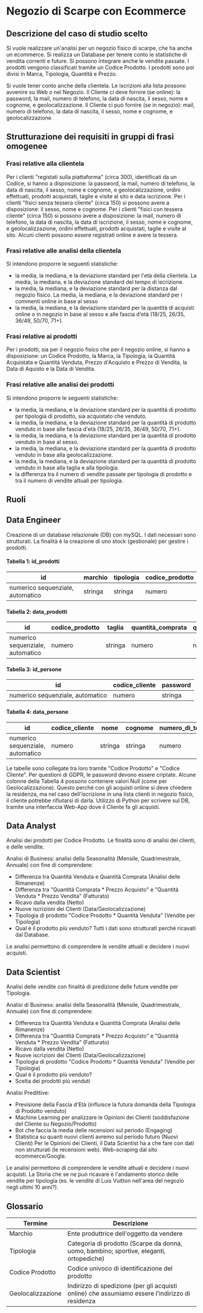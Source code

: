 # Negozio di Scarpe con Ecommerce

## Descrizione del caso di studio scelto

Si vuole realizzare un'analisi per un negozio fisico di scarpe, che ha anche un ecommerce.
Si realizza un Database per tenere conto le statistiche di vendita correnti e future. Si possono integrare anche le vendite passate. 
I prodotti vengono classificati tramite un Codice Prodotto. I prodotti sono poi divisi in Marca, Tipologia, Quantità e Prezzo.

Si vuole tener conto anche della clientela. Le iscrizioni alla lista possono avvenire su Web o nel Negozio.
Il Cliente ci deve fornire (se online): la password, la mail, numero di telefono, la data di nascita, il sesso, nome e cognome, e geolocalizzazione.
Il Cliente ci può fornire (se in negozio): mail, numero di telefono, la data di nascita, il sesso, nome e cognome, e geolocalizzazione


## Strutturazione dei requisiti in gruppi di frasi omogenee

### Frasi relative alla clientela
Per i clienti "registati sulla piattaforma" (circa 300), identificati da un Codice, si hanno a disposizione: la password, la mail, numero di telefono, 
la data di nascita, il sesso, nome e cognome, e geolocalizzazione, ordini effettuati, prodotti acquistati, taglie e visite al sito e data iscrizione.
Per i clienti "fisici senza tessera cliente" (circa 150) si possono avere a disposizione: il sesso, nome e cognome.
Per i clienti "fisici con tessera cliente" (circa 150) si possono avere a disposizione: la mail, numero di telefono, 
la data di nascita, la data di iscrizione, il sesso, nome e cognome, e geolocalizzazione, ordini effettuati, prodotti acquistati, taglie e visite al sito.
Alcuni clienti possono essere registrati online e avere la tessera.

### Frasi relative alle analisi della clientela
Si intendono proporre le seguenti statistiche: 
- la media, la mediana, e la deviazione standard per l'età della clientela. La media, la mediana, e la deviazione standard del tempo di iscrizione.
- la media, la mediana, e la deviazione standard per la distanza dal negozio fisico. La media, la mediana, e la deviazione standard per i commenti online in base al sesso
- la media, la mediana, e la deviazione standard per la quantità di acquisti online o in negozio in base al sesso e alle fascia d'età (18/25, 26/35, 36/49, 50/70, 71+).

### Frasi relative ai prodotti
Per i prodotti, sia per il negozio fisico che per il negozio online, si hanno a disposizione: un Codice Prodotto, la Marca, la Tipologia, 
la Quantità Acquistata e Quantità Venduta, Prezzo d'Acquisto e Prezzo di Vendita, la Data di Aquisto e la Data di Vendita. 

### Frasi relative alle analisi dei prodotti
Si intendono proporre le seguenti statistiche: 
- la media, la mediana, e la deviazione standard per la quantità di prodotto per tipologia di prodotto, sia acquistato che venduto. 
- la media, la mediana, e la deviazione standard per la quantità di prodotto venduto in base alle fascia d'età (18/25, 26/35, 36/49, 50/70, 71+).
- la media, la mediana, e la deviazione standard per la quantità di prodotto venduto in base al sesso. 
- la media, la mediana, e la deviazione standard per la quantità di prodotto venduto in base alla geolocalizzazione. 
- la media, la mediana, e la deviazione standard per la quantità di prodotto venduto in base alla taglia e alla tipologia. 
- la differenza tra il numero di vendite passate per tipologia di prodotto e tra il numero di vendite attuali per tipologia.

## Ruoli

## Data Engineer
Creazione di un database relazionale (DB) con mySQL. I dati necessari sono strutturati. La finalità è la creazione di uno stock (gestionale) per gestire i prodotti.

#### Tabella 1: id_prodotti
| id | marchio | tipologia | codice_prodotto |
| --- | --- | --- | --- |
| numerico sequenziale, automatico | stringa | stringa | numero| 

#### Tabella 2: data_prodotti
| id | codice_prodotto | taglia | quantità_comprata | quantità_venduta | prezzo_acquisto | prezzo_vendita | data |
| --- | --- | --- | --- | --- | --- | --- | --- |
| numerico sequenziale, automatico | numero | stringa | numero | numero | numero | numero | data |

#### Tabella 3: id_persone
| id | codice_cliente | password | 
| --- | --- | --- | 
| numerico sequenziale, automatico | numero | stringa |

#### Tabella 4: data_persone
| id | codice_cliente | nome | cognome | numero_di_telefono | mail | data_di_nascita | sesso | geolocalizzazione | data_iscrizione |
| --- | --- | --- | --- | --- | --- | --- | --- | --- | --- |
| numerico sequenziale, automatico | numero | stringa | stringa | numero | stringa | data | boolean | stringa | data |

Le tabelle sono collegate tra loro tramite "Codice Prodotto" e "Codice Cliente".
Per questioni di GDPR, le password devono essere criptate. Alcune colonne della Tabella 4 possono contenere valori Null (come per Geolocalizzazione). 
Questo perché con gli acquisti online si deve chiedere la residenza, ma nel caso dell'iscrizione in una lista clienti in negozio fisico, il cliente potrebbe rifiutarsi di darla. 
Utilizzo di Python per scrivere sul DB, tramite una interfaccia Web-App dove il Cliente fa gli acquisti. 


## Data Analyst

Analisi dei prodotti per Codice Prodotto. Le finalità sono di analisi dei clienti, e delle vendite.

Analisi di Business: analisi della Seasonalità (Mensile, Quadrimestrale, Annuale) con fine di comprendere:
- Differenza tra Quantità Venduta e Quantità Comprata (Analisi delle Rimanenze)
- Differenza tra "Quantità Comprata * Prezzo Acquisto" e "Quantità Venduta * Prezzo Vendita" (Fatturato)
- Ricavo dalla vendita (Netto)
- Nuove iscrizioni dei Clienti (Data/Geolocalizzazione)
- Tipologia di prodotto "Codice Prodotto * Quantità Venduta" (Vendite per Tipologia)
- Qual è il prodotto più venduto?
Tutti i dati sono strutturati perchè ricavati dal Database.

Le analisi permettono di comprendere le vendite attuali e decidere i nuovi acquisti.


## Data Scientist

Analisi delle vendite con finalità di predizione delle future vendite per Tipologia.

Analisi di Business: analisi della Seasonalità (Mensile, Quadrimestrale, Annuale) con fine di comprendere:
- Differenza tra Quantità Venduta e Quantità Comprata (Analisi delle Rimanenze)
- Differenza tra "Quantità Comprata * Prezzo Acquisto" e "Quantità Venduta * Prezzo Vendita" (Fatturato)
- Ricavo dalla vendita (Netto)
- Nuove iscrizioni dei Clienti (Data/Geolocalizzazione)
- Tipologia di prodotto "Codice Prodotto * Quantità Venduta" (Vendite per Tipologia) 
- Qual è il prodotto più venduto?
- Scelta dei prodotti più venduti

Analisi Predittive:
- Previsione della Fascia d'Età (influisce la futura domanda della Tipologia di Prodotto venduto)
- Machine Learning per analizzare le Opinioni dei Clienti (soddisfazione del Cliente su Negozio/Prodotto)
- Bot che faccia la media delle recensioni sul periodo (Engaging)
- Statistica su quanti nuovi clienti avremo sul periodo futuro (Nuovi Clienti)
Per le Opinioni dei Clienti, il Data Scientist ha a che fare con dati non strutturati (le recensioni web). Web-scraping dal sito ecommerce/Google. 

Le analisi permettono di comprendere le vendite attuali e decidere i nuovi acquisti.
La Storia che se ne può ricavare è l'andamento storico delle vendite per tipologia (es. le vendite di Luis Vuitton nell'area del negozio negli ultimi 10 anni?). 


## Glossario

| Termine | Descrizione | 
| --- | --- |
| Marchio | Ente produttrice dell'oggetto da vendere |
| Tipologia | Categoria di prodotto (Scarpe da donna, uomo, bambino; sportive, eleganti, ortopediche) |
| Codice Prodotto | Codice univoco di identificazione del prodotto |
| Geolocalizzazione | Indirizzo di spedizione (per gli acquisti online) che assumiamo essere l'indirizzo di residenza | 
